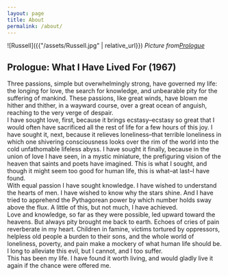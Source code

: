 ```yaml
---
layout: page
title: About
permalink: /about/
---
```


![Russell]({{"/assets/Russell.jpg" | relative_url}})
_Picture from[Prologue](https://users.drew.edu/jlenz/br-prologue.html)_

## Prologue: What I Have Lived For (1967)

Three passions, simple but overwhelmingly strong, have governed my life: the longing for love, the search for knowledge, and unbearable pity for the suffering of mankind. These passions, like great winds, have blown me hither and thither, in a wayward course, over a great ocean of anguish, reaching to the very verge of despair.<br>
I have sought love, first, because it brings ecstasy–ecstasy so great that I would often have sacrificed all the rest of life for a few hours of this joy. I have sought it, next, because it relieves loneliness–that terrible loneliness in which one shivering consciousness looks over the rim of the world into the cold unfathomable lifeless abyss. I have sought it finally, because in the union of love I have seen, in a mystic miniature, the prefiguring vision of the heaven that saints and poets have imagined. This is what I sought, and though it might seem too good for human life, this is what–at last–I have found.<br>
With equal passion I have sought knowledge. I have wished to understand the hearts of men. I have wished to know why the stars shine. And I have tried to apprehend the Pythagorean power by which number holds sway above the flux. A little of this, but not much, I have achieved.<br>
Love and knowledge, so far as they were possible, led upward toward the heavens. But always pity brought me back to earth. Echoes of cries of pain reverberate in my heart. Children in famine, victims tortured by oppressors, helpless old people a burden to their sons, and the whole world of loneliness, poverty, and pain make a mockery of what human life should be. I long to alleviate this evil, but I cannot, and I too suffer.<br>
This has been my life. I have found it worth living, and would gladly live it again if the chance were offered me.
